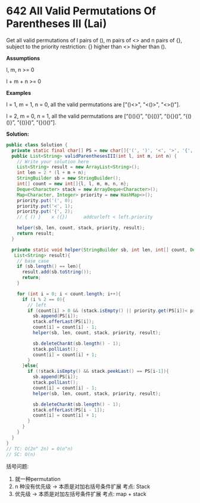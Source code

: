 # 642 All Valid Permutations Of Parentheses III (Lai)

Get all valid permutations of l pairs of (), m pairs of <> and n pairs of {}, subject to the priority restriction: {} higher than <> higher than ().

**Assumptions**

  l, m, n >= 0

  l + m + n >= 0

**Examples**

  l = 1, m = 1, n = 0, all the valid permutations are ["()<>", "<()>", "<>()"].

  l = 2, m = 0, n = 1, all the valid permutations are [“()(){}”, “(){()}”, “(){}()”, “{()()}”, “{()}()”, “{}()()”].

**Solution:**

```java
public class Solution {
  private static final char[] PS = new char[]{'(', ')', '<', '>', '{', '}'};
  public List<String> validParenthesesIII(int l, int m, int n) {
    // Write your solution here
    List<String> result = new ArrayList<String>();
    int len = 2 * (l + m + n);
    StringBuilder sb = new StringBuilder();
    int[] count = new int[]{l, l, m, m, n, n};
    Deque<Character> stack = new ArrayDeque<Character>();
    Map<Character, Integer> priority = new HashMap<>();
    priority.put('(', 0);
    priority.put('<', 1);
    priority.put('{', 2);
    // { () }    x ({})      addcurleft < left.priority

    helper(sb, len, count, stack, priority, result);
    return result;
  }

  private static void helper(StringBuilder sb, int len, int[] count, Deque<Character> stack, Map<Character, Integer> priority,
   List<String> result){
    // base case
    if (sb.length() == len){
      result.add(sb.toString());
      return;
    }

    for (int i = 0; i < count.length; i++){
      if (i % 2 == 0){
        // left
        if (count[i] > 0 && (stack.isEmpty() || priority.get(PS[i])< priority.get(stack.peekLast()))){
          sb.append(PS[i]);
          stack.offerLast(PS[i]);
          count[i] = count[i] - 1;
          helper(sb, len, count, stack, priority, result);

          sb.deleteCharAt(sb.length() - 1);
          stack.pollLast();
          count[i] = count[i] + 1;
        } 
      }else{
        if (!stack.isEmpty() && stack.peekLast() == PS[i-1]){
          sb.append(PS[i]);
          stack.pollLast();
          count[i] = count[i] - 1;
          helper(sb, len, count, stack, priority, result);

          sb.deleteCharAt(sb.length() - 1);
          stack.offerLast(PS[i - 1]);
          count[i] = count[i] + 1;
        }
      }
    }
  }
}
// TC: O(2n^ 2n) = O(n^n)
// SC: O(n)

```

括号问题:

1. 就一种permutation
2. n 种没有优先级 -> 本质是对加右括号条件扩展 考点: Stack
3. 优先级 -> 本质是对加左括号条件扩展 考点: map + stack

